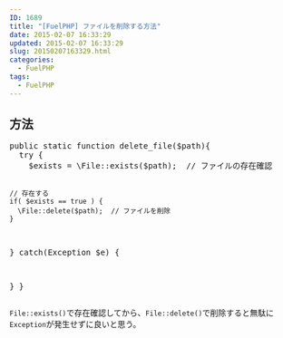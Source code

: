 ```yaml
---
ID: 1689
title: "[FuelPHP] ファイルを削除する方法"
date: 2015-02-07 16:33:29
updated: 2015-02-07 16:33:29
slug: 20150207163329.html
categories:
  - FuelPHP
tags:
  - FuelPHP
---
```


<!--more-->
<h2>方法</h2>
<pre class="linenums php">public static function delete_file($path){
  try {
    $exists = \File::exists($path);  // ファイルの存在確認

    // 存在する
    if( $exists == true ) {
      \File::delete($path);  // ファイルを削除
    }

} catch(Exception \$e) {

}
}</pre>

<code>File::exists()</code>で存在確認してから、<code>File::delete()</code>で削除すると無駄に<code>Exception</code>が発生せずに良いと思う。
